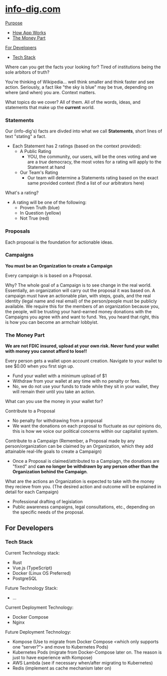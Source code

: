 # [info-dig.com](https://info-dig.com)


[Purpose](#)
- [How App Works](#)
- [The Money Part](#)

[For Developers](#for-developers)
- [Tech Stack](#)



Where can you get the facts your looking for? 
Tired of institutions being the sole arbitors of truth? 

You're thinking of Wikipedia... well think smaller and think faster and see action. 
Seriously, a fact like "the sky is blue" may be true, depending on where (and when) you are. Context matters. 

What topics do we cover? All of them. All of the words, ideas, and statements that make up the **current** world.

### Statements

Our (info-dig's) facts are divded into what we call **Statements**, short lines of text "stating" a fact.
- Each Statement has 2 ratings (based on the context provided):
  - A Public Rating
    - YOU, the community, our users, will be the ones voting and we are a *true* democracy, the most votes for a rating will apply to the Statement at hand
  - Our Team's Rating
    - Our team will determine a Statements rating based on the exact same provided context (find a list of our arbitrators here)

What's a rating? 
- A rating will be one of the following:
  - Proven Truth (blue)
  - In Question (yellow)
  - Not True (red)


### Proposals

Each proposal is the foundation for actionable ideas.


### Campaigns
**You must be an Organization to create a Campaign**

Every campaign is is based on a Proposal. 

Why? The whole goal of a Campaign is to see change in the real world. Essentially, an organization will carry out the proposal it was based on. 
A campaign must have an actionable plan, with steps, goals, and the real identity (legal name and real email) of the person/people must be publicly available. 
We require this for the members of an organization because you, the people, will be trusting your hard-earned money donations with the Campaigns you agree with and want to fund. Yes, you heard that right, this is how you can become an armchair lobbyist.

### The Money Part
**We are not FDIC insured, upload at your own risk. Never fund your wallet with money you cannot afford to lose!!**

Every person gets a wallet upon account creation. Navigate to your wallet to see $0.00 when you first sign up.
- Fund your wallet with a minimum upload of $1
- Withdraw from your wallet at any time with no penalty or fees. 
- No, we do not use your funds to trade while they sit in your wallet, they will remain their until you take an action. 

What can you use the money in your wallet for?

Contribute to a Proposal
- No penalty for withdrawing from a proposal
- We want the donations on each proposal to fluctuate as our opinions do, this is how we voice our political concerns within our capitalist system.

Contribute to a Campaign
(Remember, a Proposal made by any person/organization can be claimed by an Organization, which they add attainable real-life goals to create a Campaign)
- Once a Proposal is claimed/attributed to a Campiagn, the donations are "fixed" and **can no longer be withdrawn by any person other than the Organization behind the Campaign**.
 
What are the actions an Organization is expected to take with the money they recieve from you. (The desired action and outcome will be explained in detail for each Campaign)
- Professional drafting of legislation
- Public awareness campaigns, legal consultations, etc., depending on the specific needs of the proposal.

## For Developers

### Tech Stack

Current Technology stack:
- Rust
- Vue.js (TypeScript)
- Docker (Linux OS Preferred)
- PostgreSQL

Future Technology Stack:
- ...

Current Deployment Technology: 
- Docker Compose
- Nginx 

Future Deployment Technology:
- Kompose (Use to migrate from Docker Compose <which only supports one “server?”> and move to Kubernetes Pods)
- Kubernetes Pods (migrate from Docker-Compose later on. The reason is just to have experience with Kompose)
- AWS Lambda (see if necessary when/after migrating to Kubernetes)
- Redis (implement as cache mechanism later on)


